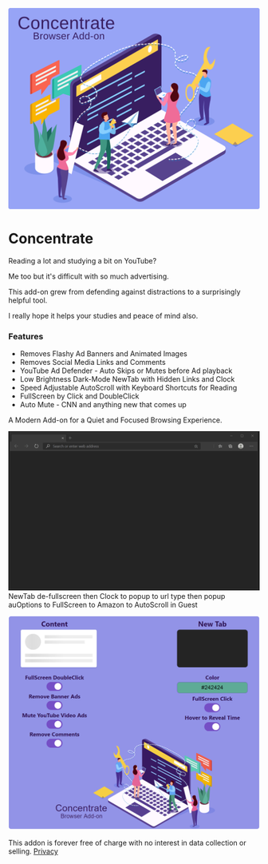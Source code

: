 ![Image](images/Concentrate.svg)

# Concentrate

Reading a lot and studying a bit on YouTube?

Me too but it's difficult with so much advertising.

This add-on grew from defending against distractions to a surprisingly helpful tool.

I really hope it helps your studies and peace of mind also.

### Features

- Removes Flashy Ad Banners and Animated Images
- Removes Social Media Links and Comments
- YouTube Ad Defender - Auto Skips or Mutes before Ad playback
- Low Brightness Dark-Mode NewTab with Hidden Links and Clock
- Speed Adjustable AutoScroll with Keyboard Shortcuts for Reading
- FullScreen by Click and DoubleClick
- Auto Mute - CNN and anything new that comes up

A Modern Add-on for a Quiet and Focused Browsing Experience.

![Image](visuals/ConcentrateUI.gif)
NewTab de-fullscreen then Clock to popup to url type then popup auOptions to FullScreen to Amazon to AutoScroll in Guest

![Image](visuals/Options.png)

This addon is forever free of charge with no interest in data collection or selling.
[Privacy](PRIVACY.TXT)
